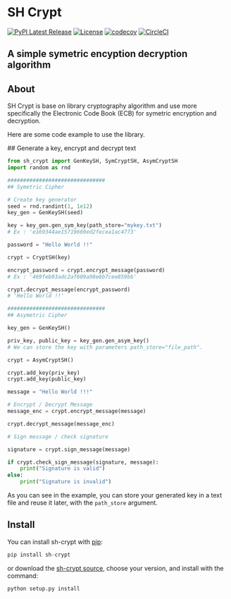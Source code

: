 # SH Crypt

[![PyPI Latest Release](https://img.shields.io/pypi/v/sh-crypt.svg)](https://pypi.org/project/sh-crypt/)
[![License](https://img.shields.io/pypi/l/sh-crypt.svg)](https://github.com/steven1909/sh-crypt/blob/master/LICENSE)
[![codecov](https://codecov.io/gh/steven1909/sh-crypt/branch/master/graph/badge.svg?token=EU0M1RS2NI)](https://codecov.io/gh/steven1909/sh-crypt)
[![CircleCI](https://dl.circleci.com/status-badge/img/gh/steven1909/sh-crypt/tree/master.svg?style=shield)](https://dl.circleci.com/status-badge/redirect/gh/steven1909/sh-crypt/tree/master)

## A simple symetric encyption decryption algorithm
## About

SH Crypt is base on library cryptography algorithm and use more specifically the Electronic Code Book (ECB) for symetric encryption and decryption.

Here are some code example to use the library.

## Generate a key, encrypt and decrypt text

```python
from sh_crypt import GenKeySH, SymCryptSH, AsymCryptSH
import random as rnd

###############################
## Symetric Cipher

# Create key generator
seed = rnd.randint(1, 1e12)
key_gen = GenKeySH(seed)

key = key_gen.gen_sym_key(path_store="mykey.txt")
# Ex : 'e169344ae15719669ed2fecea1ac4773'

password = "Hello World !!"

crypt = CryptSH(key)

encrypt_password = crypt.encrypt_message(password)
# Ex : '469feb93adc2af609a98e6b7cee859bb'

crypt.decrypt_message(encrypt_password)
# 'Hello World !!'

###############################
## Asymetric Cipher

key_gen = GenKeySH()

priv_key, public_key = key_gen.gen_asym_key()
# We can store the key with parameters path_store="file_path".

crypt = AsymCryptSH()

crypt.add_key(priv_key)
crypt.add_key(public_key)

message = "Hello World !!!"

# Encrypt / Decrypt Message
message_enc = crypt.encrypt_message(message)

crypt.decrypt_message(message_enc)

# Sign message / check signature

signature = crypt.sign_message(message)

if crypt.check_sign_message(signature, message):
    print("Signature is valid")
else:
    print("Signature is invalid")
```

As you can see in the example, you can store your generated key in a text file and reuse it later, with the ```path_store``` argument.

## Install
You can install sh-crypt with [pip](https://pypi.org/project/sh-crypt/):

```python
pip install sh-crypt
```

or download the [sh-crypt source](https://github.com/steven1909/sh-crypt/tree/master), choose your version, and install with the command:

```python
python setup.py install
```
